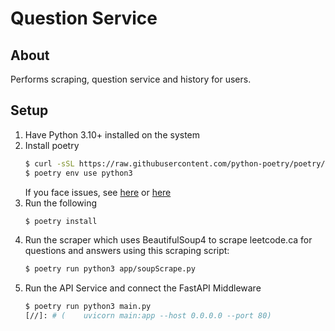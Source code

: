 # Question Service

## About

Performs scraping, question service and history for users.

## Setup

1. Have Python 3.10+ installed on the system
2. Install poetry
    ``` bash 
    $ curl -sSL https://raw.githubusercontent.com/python-poetry/poetry/master/install-poetry.py | env POETRY_VERSION=1.1.9 python -
    $ poetry env use python3
    ```
    If you face issues, see [here](https://www.itsupportwale.com/blog/how-to-upgrade-to-python-3-10-on-ubuntu-18-04-and-20-04-lts/) or [here](https://realpython.com/dependency-management-python-poetry/)
3. Run the following
    ``` bash 
    $ poetry install
    ```
4. Run the scraper which uses BeautifulSoup4 to scrape leetcode.ca for questions and answers using this scraping script: 
    ``` bash 
    $ poetry run python3 app/soupScrape.py
    ```
5. Run the API Service and connect the FastAPI Middleware
    ``` bash
    $ poetry run python3 main.py
    [//]: # (    uvicorn main:app --host 0.0.0.0 --port 80)
    ```
